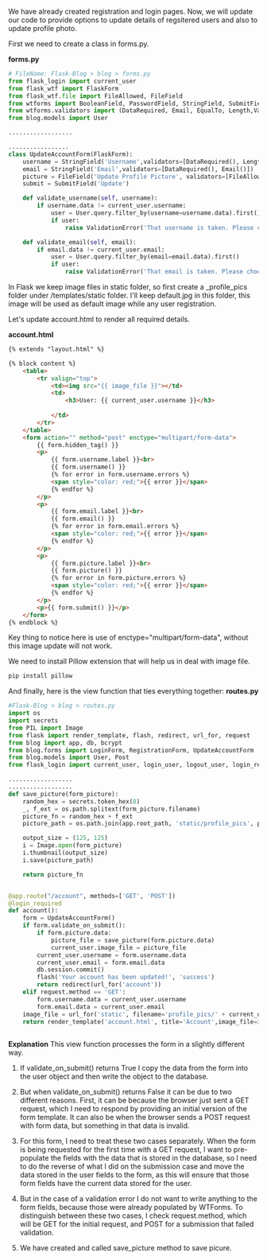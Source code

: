 We have already created registration and login pages. Now, we will update our code to provide options to update details of regsitered users and also to update profile photo.

First we need to create a class in forms.py.

**forms.py**

```python
# FileName: Flask-Blog > blog > forms.py
from flask_login import current_user
from flask_wtf import FlaskForm
from flask_wtf.file import FileAllowed, FileField
from wtforms import BooleanField, PasswordField, StringField, SubmitField
from wtforms.validators import (DataRequired, Email, EqualTo, Length,ValidationError)
from blog.models import User

..................

.................
class UpdateAccountForm(FlaskForm):
    username = StringField('Username',validators=[DataRequired(), Length(min=2, max=20)])
    email = StringField('Email',validators=[DataRequired(), Email()])
    picture = FileField('Update Profile Picture', validators=[FileAllowed(['jpg', 'png'])])
    submit = SubmitField('Update')

    def validate_username(self, username):
        if username.data != current_user.username:
            user = User.query.filter_by(username=username.data).first()
            if user:
                raise ValidationError('That username is taken. Please choose a different one.')

    def validate_email(self, email):
        if email.data != current_user.email:
            user = User.query.filter_by(email=email.data).first()
            if user:
                raise ValidationError('That email is taken. Please choose a different one.')

```

In Flask we keep image files in static folder, so first create a \_profile_pics folder under /templates/static folder. I'll keep default.jpg in this folder, this image will be used as default image while any user registration.

Let's update account.html to render all required details.

**account.html**
```html
{% extends "layout.html" %}

{% block content %}
    <table>
        <tr valign="top">
            <td><img src="{{ image_file }}"></td>
            <td>
                <h3>User: {{ current_user.username }}</h3>
                
            </td>
        </tr>
    </table>    
    <form action="" method="post" enctype="multipart/form-data">
        {{ form.hidden_tag() }}
        <p>
            {{ form.username.label }}<br>
            {{ form.username() }}
            {% for error in form.username.errors %}
            <span style="color: red;">{{ error }}</span>
            {% endfor %}
        </p>
        <p>
            {{ form.email.label }}<br>
            {{ form.email() }}
            {% for error in form.email.errors %}
            <span style="color: red;">{{ error }}</span>
            {% endfor %}
        </p>        
        <p>
            {{ form.picture.label }}<br>
            {{ form.picture() }}
            {% for error in form.picture.errors %}
            <span style="color: red;">{{ error }}</span>
            {% endfor %}
        </p>
        <p>{{ form.submit() }}</p>
    </form>
{% endblock %}
```
Key thing to notice here is use of enctype="multipart/form-data", without this image update will not work.

We need to install Pillow extension that will help us in deal with image file.

```python
pip install pillow
```
And finally, here is the view function that ties everything together:
**routes.py**
```python
#Flask-Blog > blog > routes.py
import os
import secrets
from PIL import Image
from flask import render_template, flash, redirect, url_for, request
from blog import app, db, bcrypt
from blog.forms import LoginForm, RegistrationForm, UpdateAccountForm
from blog.models import User, Post
from flask_login import current_user, login_user, logout_user, login_required

..................
..................
def save_picture(form_picture):
    random_hex = secrets.token_hex(8)
    _, f_ext = os.path.splitext(form_picture.filename)
    picture_fn = random_hex + f_ext
    picture_path = os.path.join(app.root_path, 'static/profile_pics', picture_fn)

    output_size = (125, 125)
    i = Image.open(form_picture)
    i.thumbnail(output_size)
    i.save(picture_path)

    return picture_fn


@app.route("/account", methods=['GET', 'POST'])
@login_required
def account():
    form = UpdateAccountForm()
    if form.validate_on_submit():
        if form.picture.data:
            picture_file = save_picture(form.picture.data)
            current_user.image_file = picture_file
        current_user.username = form.username.data
        current_user.email = form.email.data
        db.session.commit()
        flash('Your account has been updated!', 'success')
        return redirect(url_for('account'))
    elif request.method == 'GET':
        form.username.data = current_user.username
        form.email.data = current_user.email
    image_file = url_for('static', filename='profile_pics/' + current_user.image_file)
    return render_template('account.html', title='Account',image_file=image_file, form=form)
   
```
**Explanation**
This view function processes the form in a slightly different way. 
1. If validate_on_submit() returns True I copy the data from the form into the user object and then write the object to the database. 

2. But when validate_on_submit() returns False it can be due to two different reasons. First, it can be because the browser just sent a GET request, which I need to respond by providing an initial version of the form template. It can also be when the browser sends a POST request with form data, but something in that data is invalid. 

3. For this form, I need to treat these two cases separately. When the form is being requested for the first time with a GET request, I want to pre-populate the fields with the data that is stored in the database, so I need to do the reverse of what I did on the submission case and move the data stored in the user fields to the form, as this will ensure that those form fields have the current data stored for the user. 

4. But in the case of a validation error I do not want to write anything to the form fields, because those were already populated by WTForms. To distinguish between these two cases, I check request.method, which will be GET for the initial request, and POST for a submission that failed validation.

5. We have created and called save_picture method to save picure.
